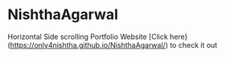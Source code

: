 # NishthaAgarwal
Horizontal Side scrolling Portfolio Website
[Click here}(https://only4nishtha.github.io/NishthaAgarwal/) to check it out
